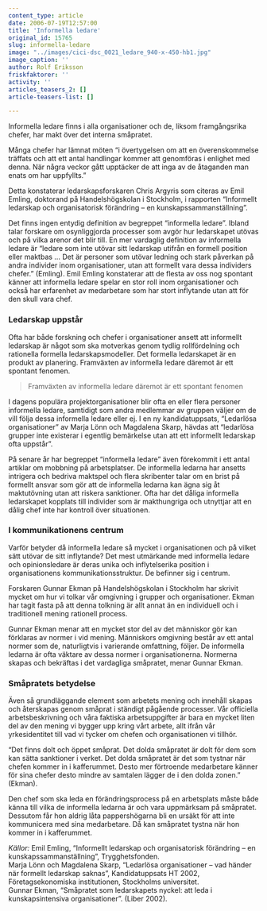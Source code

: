 ```yaml
---
content_type: article
date: 2006-07-19T12:57:00
title: 'Informella ledare'
original_id: 15765
slug: informella-ledare
image: "../images/cici-dsc_0021_ledare_940-x-450-hb1.jpg"
image_caption: ''
author: Rolf Eriksson
friskfaktorer: ''
activity: ''
articles_teasers_2: []
article-teasers-list: []

---
```


Informella ledare finns i alla organisationer och de, liksom framgångsrika chefer, har makt över det interna småpratet.

Många chefer har lämnat möten “i övertygelsen om att en överenskommelse träffats och att ett antal handlingar kommer att genomföras i enlighet med denna. När några veckor gått upptäcker de att inga av de åtaganden man enats om har uppfyllts.”

Detta konstaterar ledarskapsforskaren Chris Argyris som citeras av Emil Emling, doktorand på Handelshögskolan i Stockholm, i rapporten “Informellt ledarskap och organisatorisk förändring – en kunskapssammanställning”.

Det finns ingen entydig definition av begreppet “informella ledare”. Ibland talar forskare om osynliggjorda processer som avgör hur ledarskapet utövas och på vilka arenor det blir till. En mer vardaglig definition av informella ledare är “ledare som inte utövar sitt ledarskap utifrån en formell position eller maktbas … Det är personer som utövar ledning och stark påverkan på andra individer inom organisationer, utan att formellt vara dessa individers chefer.” (Emling). Emil Emling konstaterar att de flesta av oss nog spontant känner att informella ledare spelar en stor roll inom organisationer och också har erfarenhet av medarbetare som har stort inflytande utan att för den skull vara chef.

### Ledarskap uppstår

Ofta har både forskning och chefer i organisationer ansett att informellt ledarskap är något som ska motverkas genom tydlig rollfördelning och rationella formella ledarskapsmodeller. Det formella ledarskapet är en produkt av planering. Framväxten av informella ledare däremot är ett spontant fenomen.

> Framväxten av informella ledare däremot är ett spontant fenomen

I dagens populära projektorganisationer blir ofta en eller flera personer informella ledare, samtidigt som andra medlemmar av gruppen väljer om de vill följa dessa informella ledare eller ej. I en ny kandidatuppsats, “Ledarlösa organisationer” av Marja Lönn och Magdalena Skarp, hävdas att “ledarlösa grupper inte existerar i egentlig bemärkelse utan att ett informellt ledarskap ofta uppstår”.

På senare år har begreppet “informella ledare” även förekommit i ett antal artiklar om mobbning på arbetsplatser. De informella ledarna har ansetts intrigera och bedriva maktspel och flera skribenter talar om en brist på formellt ansvar som gör att de informella ledarna kan ägna sig åt maktutövning utan att riskera sanktioner. Ofta har det dåliga informella ledarskapet kopplats till individer som är makthungriga och utnyttjar att en dålig chef inte har kontroll över situationen.

### I kommunikationens centrum

Varför betyder då informella ledare så mycket i organisationen och på vilket sätt utövar de sitt inflytande? Det mest utmärkande med informella ledare och opinionsledare är deras unika och inflytelserika position i organisationens kommunikationsstruktur. De befinner sig i centrum.

Forskaren Gunnar Ekman på Handelshögskolan i Stockholm har skrivit mycket om hur vi tolkar vår omgivning i grupper och organisationer. Ekman har tagit fasta på att denna tolkning är allt annat än en individuell och i traditionell mening rationell process.

Gunnar Ekman menar att en mycket stor del av det människor gör kan förklaras av normer i vid mening. Människors omgivning består av ett antal normer som de, naturligtvis i varierande omfattning, följer. De informella ledarna är ofta väktare av dessa normer i organisationerna. Normerna skapas och bekräftas i det vardagliga småpratet, menar Gunnar Ekman.

### Småpratets betydelse

Även så grundläggande element som arbetets mening och innehåll skapas och återskapas genom småprat i ständigt pågående processer. Vår officiella arbetsbeskrivning och våra faktiska arbetsuppgifter är bara en mycket liten del av den mening vi bygger upp kring vårt arbete, allt ifrån vår yrkesidentitet till vad vi tycker om chefen och organisationen vi tillhör.

“Det finns dolt och öppet småprat. Det dolda småpratet är dolt för dem som kan sätta sanktioner i verket. Det dolda småpratet är det som tystnar när chefen kommer in i kafferummet. Desto mer förtroende medarbetare känner för sina chefer desto mindre av samtalen lägger de i den dolda zonen.” (Ekman).

Den chef som ska leda en förändringsprocess på en arbetsplats måste både känna till vilka de informella ledarna är och vara uppmärksam på småpratet. Dessutom får hon aldrig låta pappershögarna bli en ursäkt för att inte kommunicera med sina medarbetare. Då kan småpratet tystna när hon kommer in i kafferummet.

_Källor:_ Emil Emling, “Informellt ledarskap och organisatorisk förändring – en kunskapssammanställning”, Trygghetsfonden.  
Marja Lönn och Magdalena Skarp, “Ledarlösa organisationer – vad händer när formellt ledarskap saknas”, Kandidatuppsats HT 2002, Företagsekonomiska institutionen, Stockholms universitet.  
Gunnar Ekman, “Småpratet som ledarskapets nyckel: att leda i kunskapsintensiva organisationer”. (Liber 2002).

